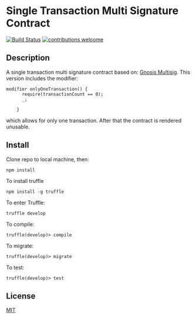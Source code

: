 # Single Transaction Multi Signature Contract

<div>

[![Build Status](https://travis-ci.org/NFhbar/SingleTxMultisig.png?branch=master)](https://travis-ci.org/NFhbar/SingleTxMultisig)
[![contributions welcome](https://img.shields.io/badge/contributions-welcome-brightgreen.svg?style=flat)](https://github.com/dwyl/esta/issues)

</div>

## Description
A single transaction multi signature contract based on: [Gnosis Multisig](https://github.com/gnosis/MultiSigWallet).
This version includes the modifier:
```    
modifier onlyOneTransaction() {
      require(transactionCount == 0);
      _;

    }
```
which allows for only one transaction. After that the contract is rendered unusable.


## Install
Clone repo to local machine, then:
```
npm install
```
To install truffle
```
npm install -g truffle
```
To enter Truffle:
```
truffle develop
```
To compile:
```
truffle(develop)> compile
```
To migrate:
```
truffle(develop)> migrate
```
To test:
```
truffle(develop)> test
```
## License
[MIT](https://github.com/OpenZeppelin/zeppelin-solidity/blob/master/LICENSE)
